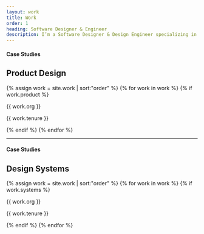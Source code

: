 ```yaml
---
layout: work
title: Work
order: 1
heading: Software Designer & Engineer
description: I’m a Software Designer & Design Engineer specializing in designer / developer tooling and design systems. I ask questions, search for answers, and learn how to build new things on the internet.
---
```


<section class="c-grid__section">
  <h4 class="c-eyebrow">Case Studies</h4>
  <h2>Product Design</h2>
  <div class="c-grid__work">
    {% assign work = site.work | sort:"order" %}
    {% for work in work %}
    {% if work.product %}
      <div class="c-grid__work--image">
        <a class="c-grid__work--link" href="{{ work.url | prepend: site.baseurl }}" aria-label="{{ work.org }}">
          <img class="c-grid__work--thumbnail" src="..{{ work.logo }}" alt="">
        </a>
        <p class="c-grid__work--title">{{ work.org }}</p>
        <p class="c-grid__work--description">{{ work.tenure }}</p>
      </div>
    {% endif %}
    {% endfor %}
  </div>
</section>

<hr>

<section class="c-grid__section">
  <h4 class="c-eyebrow">Case Studies</h4>
  <h2>Design Systems</h2>
  <div class="c-grid__work">
    {% assign work = site.work | sort:"order" %}
    {% for work in work %}
    {% if work.systems %}
      <div class="c-grid__work--image">
        <a class="c-grid__work--link" href="{{ work.url | prepend: site.baseurl }}" aria-label="{{ work.org }}">
          <img class="c-grid__work--thumbnail" src="..{{ work.logo }}" alt="">
        </a>
        <p class="c-grid__work--title">{{ work.org }}</p>
        <p class="c-grid__work--description">{{ work.tenure }}</p>
      </div>
    {% endif %}
    {% endfor %}
  </div>
</section>